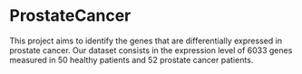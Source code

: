 # ProstateCancer
This project aims to identify the genes that are differentially expressed in prostate cancer. Our dataset consists in the expression level of 6033 genes measured in 50 healthy patients and 52 prostate cancer patients.

